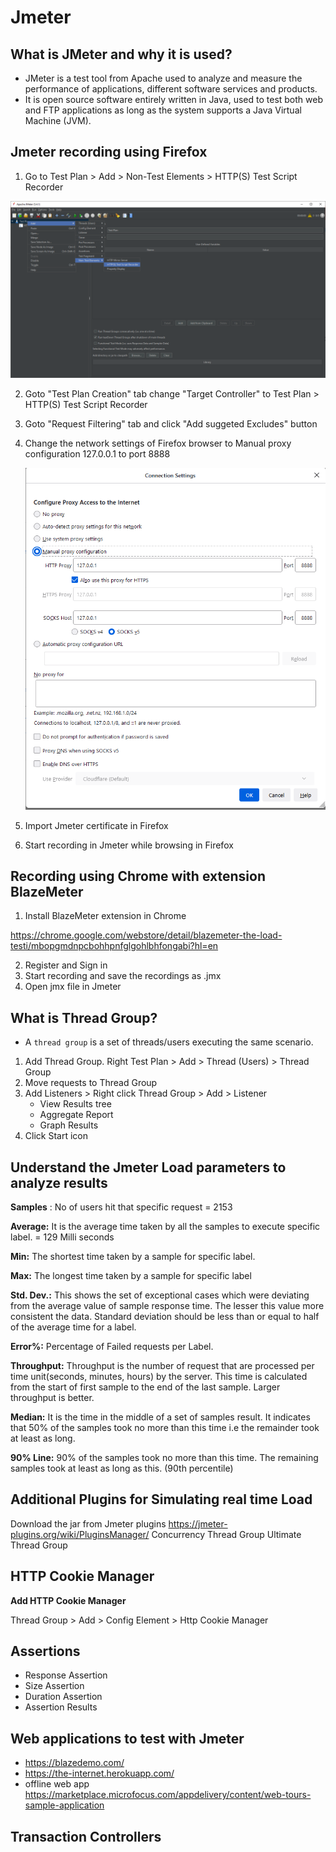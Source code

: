 # Jmeter

## What is JMeter and why it is used?

- JMeter is a test tool from Apache used to analyze and measure the performance of applications, different software services and products. 
- It is open source software entirely written in Java, used to test both web and FTP applications as long as the system supports a Java Virtual Machine (JVM).



## Jmeter recording using Firefox

1. Go to Test Plan > Add > Non-Test Elements > HTTP(S) Test Script Recorder

![image-20211216113836808](images\image-20211216113836808.png)

2. Goto "Test Plan Creation" tab change "Target Controller" to Test Plan > HTTP(S) Test Script Recorder

3. Goto "Request Filtering" tab and click "Add suggeted Excludes" button

4. Change the network settings of Firefox browser to Manual proxy configuration 127.0.0.1 to port 8888

   ![image-20211216115145574](images\image-20211216115145574.png)

5. Import Jmeter certificate in Firefox

6. Start recording in Jmeter while browsing in Firefox

## Recording using Chrome with extension BlazeMeter

1. Install BlazeMeter extension in Chrome

https://chrome.google.com/webstore/detail/blazemeter-the-load-testi/mbopgmdnpcbohhpnfglgohlbhfongabi?hl=en

2. Register and Sign in
3. Start recording and save the recordings as .jmx
4. Open jmx file in Jmeter 

## What is Thread Group?

- A `thread group` is a set of threads/users executing the same scenario.

1. Add Thread Group. Right Test Plan > Add > Thread (Users) > Thread Group
2. Move requests to Thread Group
3. Add Listeners > Right click Thread Group > Add > Listener 
   - View Results tree
   - Aggregate Report
   - Graph Results
4. Click Start icon

## Understand the Jmeter Load parameters to analyze results

**Samples** : No of users hit that specific request = 2153

**Average:** It is the average time taken by all the samples to execute specific label.  = 129 Milli seconds

**Min:** The shortest time taken by a sample for specific label. 

**Max:** The longest time taken by a sample for specific label

**Std. Dev.:** This shows the set of exceptional cases which were deviating from the average value of sample response time. The lesser this value more consistent the data. Standard deviation should be less than or equal to half of the average time for a label.

**Error%:** Percentage of Failed requests per Label.

**Throughput:** Throughput is the number of request that are processed per time unit(seconds, minutes, hours) by the server. This time is calculated from the start of first sample to the end of the last sample. Larger throughput is better. 

**Median:** It is the time in the middle of a set of samples result. It indicates that 50% of the samples took no more than this time i.e the remainder took at least as long.

**90% Line:** 90% of the samples took no more than this time. The remaining samples took at least as long as this. (90th percentile)

## Additional Plugins for Simulating real time Load
Download the jar from Jmeter plugins
https://jmeter-plugins.org/wiki/PluginsManager/
Concurrency Thread Group
Ultimate Thread Group



## HTTP Cookie Manager

**Add HTTP Cookie Manager**

Thread Group > Add > Config Element > Http Cookie Manager



## Assertions

- Response Assertion
- Size Assertion
- Duration Assertion
- Assertion Results



## Web applications to test with Jmeter

- https://blazedemo.com/
- https://the-internet.herokuapp.com/
- offline web app
  https://marketplace.microfocus.com/appdelivery/content/web-tours-sample-application



## Transaction Controllers


